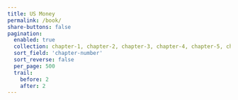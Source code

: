 ```yaml
---
title: US Money
permalink: /book/
share-buttons: false
pagination:
  enabled: true
  collection: chapter-1, chapter-2, chapter-3, chapter-4, chapter-5, chapter-6, chapter-7, chapter-8, chapter-9, chapter-10
  sort_field: 'chapter-number'
  sort_reverse: false
  per_page: 500
  trail:
    before: 2
    after: 2
---
```

